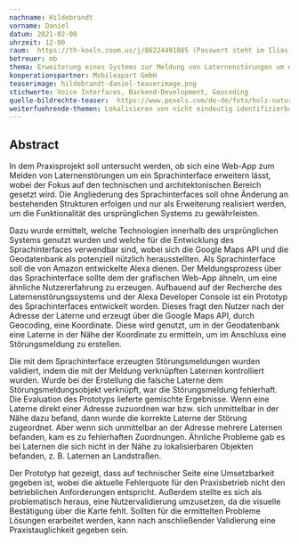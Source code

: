 ```yaml
---
nachname: Hildebrandt
vorname: Daniel 
datum: 2021-02-09
uhrzeit: 12-00
raum:  https://th-koeln.zoom.us/j/86224491085 (Passwort steht im Ilias) Präsentation
betreuer: mb
thema: Erweiterung eines Systems zur Meldung von Laternenstörungen um ein Sprachinterface
kooperationspartner: Mobileapart GmbH
teaserimage: hildebrandt-daniel-teaserimage.png
stichworte: Voice Interfaces, Backend-Development, Geocoding
quelle-bildrechte-teaser:  https://www.pexels.com/de-de/foto/holz-natur-gebaude-trocken-5716717/ https://www.pexels.com/de-de/foto/weisser-und-silberner-runder-tragbarer-lautsprecher-4790268/ 
weiterfuehrende-themen: Lokalisieren von nicht eindeutig identifizierbaren Objekten auf einer Karte über ein Sprachinterface. | Validierung von Objekte auf einer Karte über ein Sprachinterface.
---
```


## Abstract

In dem Praxisprojekt soll untersucht werden, ob sich eine Web-App zum Melden von Laternenstörungen um ein Sprachinterface erweitern lässt, wobei der Fokus auf den technischen und architektonischen Bereich gesetzt wird. Die Angliederung des Sprachinterfaces soll ohne Änderung an bestehenden Strukturen erfolgen und nur als Erweiterung realisiert werden, um die Funktionalität des ursprünglichen Systems zu gewährleisten.

Dazu wurde ermittelt, welche Technologien innerhalb des ursprünglichen Systems genutzt wurden und welche für die Entwicklung des Sprachinterfaces verwendbar sind, wobei sich die Google Maps API und die Geodatenbank als potenziell nützlich herausstellten. Als Sprachinterface soll die von Amazon entwickelte Alexa dienen. Der Meldungsprozess über das Sprachinterface sollte dem der grafischen Web-App ähneln, um eine ähnliche Nutzererfahrung zu erzeugen. 
Aufbauend auf der Recherche des Laternenstörungssystems und der Alexa Developer Console ist ein Prototyp des Sprachinterfaces entwickelt worden. Dieses fragt den Nutzer nach der  Adresse der Laterne und erzeugt über die Google Maps API, durch Geocoding, eine Koordinate. Diese wird genutzt, um in der Geodatenbank eine Laterne in der Nähe der Koordinate zu ermitteln, um im Anschluss eine Störungsmeldung zu erstellen. 

Die mit dem Sprachinterface erzeugten Störungsmeldungen wurden validiert, indem die mit der Meldung verknüpften Laternen kontrolliert wurden. Wurde bei der Erstellung die falsche Laterne dem Störungsmeldungsobjekt verknüpft, war die Störungsmeldung fehlerhaft. Die Evaluation des Prototyps lieferte gemischte Ergebnisse. Wenn eine Laterne direkt einer Adresse zuzuordnen war bzw. sich unmittelbar in der Nähe dazu befand, dann wurde die korrekte Laterne der Störung zugeordnet. Aber wenn sich unmittelbar an der Adresse mehrere Laternen befanden, kam es zu fehlerhaften Zuordnungen. Ähnliche Probleme gab es bei Laternen die sich nicht in der Nähe zu lokalisierbaren Objekten befanden, z. B. Laternen an Landstraßen. 

Der Prototyp hat gezeigt, dass auf technischer Seite eine Umsetzbarkeit gegeben ist, wobei die aktuelle Fehlerquote für den Praxisbetrieb nicht den betrieblichen Anforderungen entspricht. Außerdem stellte es sich als problematisch heraus, eine Nutzervalidierung umzusetzen, da die visuelle Bestätigung über die Karte fehlt. Sollten für die ermittelten Probleme Lösungen erarbeitet werden, kann nach anschließender Validierung eine Praxistauglichkeit gegeben sein.
